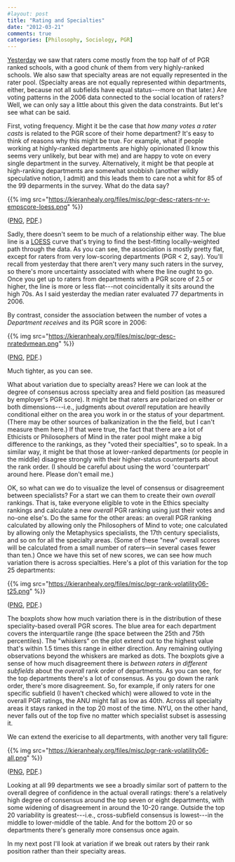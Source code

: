 ```yaml
---
#layout: post
title: "Rating and Specialties"
date: "2012-03-21"
comments: true
categories: [Philosophy, Sociology, PGR]
---
```


[Yesterday](http://leiterreports.typepad.com/blog/2012/03/about-the-raters.html) we saw that raters come mostly from the top half of of PGR ranked schools, with a good chunk of them from very highly-ranked schools. We also saw that specialty areas are not equally represented in the rater pool. (Specialty areas are not equally represented within departments, either, because not all subfields have equal status---more on that later.) Are voting patterns in the 2006 data connected to the social location of raters? Well, we can only say a little about this given the data constraints. But let's see what can be said. 

First, voting frequency. Might it be the case that _how many votes a rater casts_ is related to the PGR score of their home department? It's easy to think of reasons why this might be true. For example, what if people working at highly-ranked departments are highly opinionated (I know this seems very unlikely, but bear with me) and are happy to vote on every single department in the survey. Alternatively, it might be that people at high-ranking departments are somewhat snobbish (another wildly speculative notion, I admit) and this leads them to care not a whit for 85 of the 99 deparments in the survey. What do the data say?

{{% img src="https://kieranhealy.org/files/misc/pgr-desc-raters-nr-v-empscore-loess.png" %}}

(<a href="http://kieranhealy.org/files/misc/pgr-desc-raters-nr-v-empscore-loess.png">PNG</a>, <a href="http://kieranhealy.org/files/misc/pgr-desc-raters-nr-v-empscore-loess.pdf">PDF</a>.) 

Sadly, there doesn't seem to be much of a relationship either way. The blue line is a [LOESS](http://en.wikipedia.org/wiki/Local_regression) curve that's trying to find the best-fitting locally-weighted path through the data. As you can see, the association is mostly pretty flat, except for raters from very low-scoring departments (PGR < 2, say). You'll recall from yesterday that there aren't very many such raters in the survey, so there's more uncertainty associated with where the line ought to go. Once you get up to raters from departments with a PGR score of 2.5 or higher, the line is more or less flat---not coincidentally it sits around the high 70s. As I said yesterday the median rater evaluated 77 departments in 2006.

By contrast, consider the association between the number of votes a _Department receives_ and its PGR score in 2006:

{{% img src="https://kieranhealy.org/files/misc/pgr-desc-nratedvmean.png" %}} 

(<a href="http://kieranhealy.org/files/misc/pgr-desc-nratedvmean.png">PNG</a>, <a href="http://kieranhealy.org/files/misc/pgr-desc-nratedvmean.pdf">PDF</a>.) 

Much tighter, as you can see. 

What about variation due to specialty areas? Here we can look at the degree of consensus across specialty area and field position (as measured by employer's PGR score). It might be that raters are polarized on either or both dimensions---i.e., judgments about _overall_ reputation are heavily conditional either on the area you work in or the status of your department. (There may be other sources of balkanization in the the field, but I can't measure them here.) If that were true, the fact that there are a lot of Ethicists or Philosophers of Mind in the rater pool might make a big difference to the rankings, as they "voted their specialties", so to speak. In a similar way, it might be that those at lower-ranked departments (or people in the middle) disagree strongly with their higher-status counterparts about the rank order. (I should be careful about using the word 'counterpart' around here. Please don't email me.)

OK, so what can we do to visualize the level of consensus or disagreement between specialists? For a start we can them to create their own _overall_ rankings. That is, take everyone eligible to vote in the Ethics specialty rankings and calculate a new _overall_ PGR ranking using just their votes and no-one else's. Do the same for the other areas: an overall PGR ranking calculated by allowing only the Philosophers of Mind to vote; one calculated by allowing only the Metaphysics specialists, the 17th century specialists, and so on for all the specialty areas. (Some of these "new" overall scores will be calculated from a small number of raters—in several cases fewer than ten.) Once we have this set of new scores, we can see how much variation there is across specialties. Here's a plot of this variation for the top 25 departments:

{{% img src="https://kieranhealy.org/files/misc/pgr-rank-volatility06-t25.png" %}}

(<a href="http://kieranhealy.org/files/misc/pgr-rank-volatility06-t25.png">PNG</a>, <a href="http://kieranhealy.org/files/misc/pgr-rank-volatility06-t25.pdf">PDF</a>.) 

The boxplots show how much variation there is in the distribution of these speciality-based overall PGR scores. The blue area for each department covers the interquartile range (the 
space between the 25th and 75th percentiles). The "whiskers" on the plot extend out to the highest value that's within 1.5 times this range in either direction. Any remaining outlying 
observations beyond the whiskers are marked as dots. The boxplots give a sense of how much disagreement there is _between raters in different subfields_ about the _overall_ rank order 
of departments. As you can see, for the top departments there's a lot of consensus. As you go down the rank order, there's more disagreement. So, for example, if only raters for one 
specific subfield (I haven't checked which) were allowed to vote in the overall PGR ratings, the ANU might fall as low as 40th. Across all specialty areas it stays ranked in the top 20 
most of the time. NYU, on the other hand, never falls out of the top five no matter which specialist subset is assessing it.

We can extend the exericise to all departments, with another very tall figure:

{{% img src="https://kieranhealy.org/files/misc/pgr-rank-volatility06-all.png" %}}

(<a href="http://kieranhealy.org/files/misc/pgr-rank-volatility06-all.png">PNG</a>, <a href="http://kieranhealy.org/files/misc/pgr-rank-volatility06-all.pdf">PDF</a>.) 

Looking at all 99 departments we see a broadly similar sort of pattern to the overall degree of confidence in the actual overall ratings: there's a relatively high degree of consensus around the top seven or eight departments, with some widening of disagreement in around the 10-20 range. Outside the top 20 variability is greatest---i.e., cross-subfield consensus is lowest---in the middle to lower-middle of the table. And for the bottom 20 or so departments there's generally more consensus once again. 

In my next post I'll look at variation if we break out raters by their rank position rather than their specialty areas. 
 
